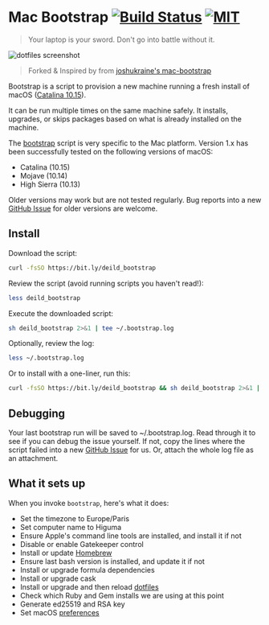 # Mac Bootstrap [![Build Status](https://travis-ci.org/deild/mac-bootstrap.svg?branch=master)](https://travis-ci.org/deild/mac-bootstrap) [![MIT](https://img.shields.io/badge/license-MIT-BLUE)](LICENSE)

> Your laptop is your sword. Don't go into battle without it.

![dotfiles screenshot][screenshot]

> Forked & Inspired by from [joshukraine's mac-bootstrap]

Bootstrap is a script to provision a new machine running a fresh install of macOS ([Catalina 10.15]).

It can be run multiple times on the same machine safely. It installs, upgrades, or skips packages based on what is already installed on the machine.

The [bootstrap] script is very specific to the Mac platform.
Version 1.x has been successfully tested on the following versions of macOS:

- Catalina (10.15)
- Mojave (10.14)
- High Sierra (10.13)

Older versions may work but are not tested regularly.
Bug reports into a new [GitHub Issue] for older versions are welcome.

## Install

Download the script:

```sh
curl -fsSO https://bit.ly/deild_bootstrap
```

Review the script (avoid running scripts you haven't read!):

```sh
less deild_bootstrap
```

Execute the downloaded script:

```sh
sh deild_bootstrap 2>&1 | tee ~/.bootstrap.log
```

Optionally, review the log:

```sh
less ~/.bootstrap.log
```

Or to install with a one-liner, run this:

```sh
curl -fsSO https://bit.ly/deild_bootstrap && sh deild_bootstrap 2>&1 | tee ~/.bootstrap.log
```

## Debugging

Your last bootstrap run will be saved to ~/.bootstrap.log.
Read through it to see if you can debug the issue yourself.
If not, copy the lines where the script failed into a new [GitHub Issue] for us.
Or, attach the whole log file as an attachment.

## What it sets up

When you invoke `bootstrap`, here's what it does:

- Set the timezone to Europe/Paris
- Set computer name to Higuma
- Ensure Apple's command line tools are installed, and install it if not
- Disable or enable Gatekeeper control
- Install or update [Homebrew]
- Ensure last bash version is installed, and update it if not
- Install or upgrade formula dependencies
- Install or upgrade cask
- Install or upgrade and then reload [dotfiles]
- Check which Ruby and Gem installs we are using at this point
- Generate ed25519 and RSA key
- Set macOS [preferences]

[preferences]: https://github.com/deild/mac-bootstrap/blob/master/macos-defaults
[joshukraine's mac-bootstrap]: https://github.com/joshukraine/mac-bootstrap/blob/master/bootstrap
[screenshot]: https://zupimages.net/up/20/20/i92s.png
[bootstrap]: https://github.com/deild/mac-bootstrap/blob/master/bootstrap
[GitHub Issue]: https://github.com/deild/mac-bootstrap/issues/new
[Catalina 10.15]: https://www.apple.com/macos/catalina/
[Homebrew]: https://brew.sh/
[dotfiles]: https://bitbucket.org/deild/home/wiki/Home
